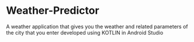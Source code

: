 # Weather-Predictor
A weather application that gives you the weather and related parameters of the city that you enter developed using KOTLIN in Android Studio

